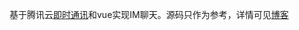 基于腾讯云[即时通讯](https://cloud.tencent.com/document/product/269/37411)和vue实现IM聊天。源码只作为参考，详情可见[博客](https://aiolimp.github.io/2021/08/21/IM%E8%81%8A%E5%A4%A9/)
